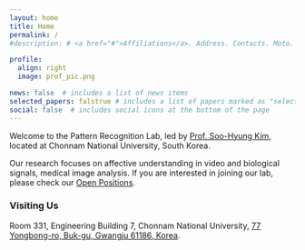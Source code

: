 ```yaml
---
layout: home
title: Home
permalink: /
#description: # <a href="#">Affiliations</a>. Address. Contacts. Moto. Etc.

profile:
  align: right
  image: prof_pic.png

news: false  # includes a list of news items
selected_papers: falstrue # includes a list of papers marked as "selected={true}"
social: false  # includes social icons at the bottom of the page
---
```


Welcome to the Pattern Recognition Lab, led by [Prof. Soo-Hyung Kim](/members/shkim), located at Chonnam National University, South Korea.

Our research focuses on affective understanding in video and biological signals, medical image analysis. If you are interested in joining our lab, please check our [Open Positions](/open_positions).


### Visiting Us
Room 331, Engineering Building 7, Chonnam National University, [77 Yongbong-ro, Buk-gu, Gwangju 61186, Korea](https://www.google.com/maps?ll=35.17825,126.909285&z=17&t=m&hl=en&gl=KR&mapclient=embed&cid=209875663226453520).
<!--stackedit_data:
eyJoaXN0b3J5IjpbMTE3MzcwNzEwMF19
-->